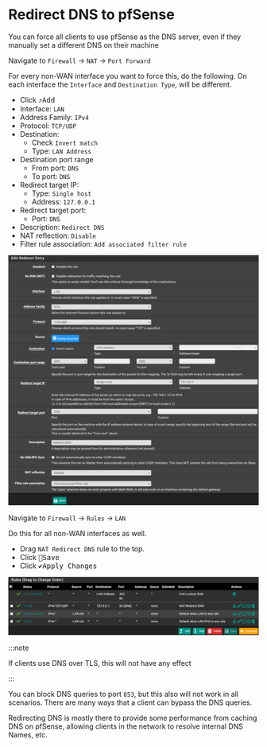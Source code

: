 # Redirect DNS to pfSense

You can force all clients to use pfSense as the DNS server,
even if they manually set a different DNS on their machine

Navigate to `Firewall` -> `NAT` -> `Port Forward`

For every non-WAN interface you want to force this, do the following.
On each interface the `Interface` and `Destination Type`, will be different.

- Click <kbd>⤴️Add</kbd>
- Interface: `LAN`
- Address Family: `IPv4`
- Protocol: `TCP/UDP`
- Destination:
  - Check `Invert match`
  - Type: `LAN Address`
- Destination port range
  - From port: `DNS`
  - To port: `DNS`
- Redirect target IP:
  - Type: `Single host`
  - Address: `127.0.0.1`
- Redirect target port:
  - Port: `DNS`
- Description: `Redirect DNS`
- NAT reflection: `Disable`
- Filter rule association: `Add associated filter rule`

![redirect-dns](img/redirect-dns.png)

Navigate to `Firewall` -> `Rules` -> `LAN`

Do this for all non-WAN interfaces as well.

- Drag `NAT Redirect DNS` rule to the top.
- Click <kbd>💾Save</kbd>
- Click <kbd>✔️Apply Changes</kbd>

![redirect-dns-rules](img/redirect-dns-rules.png)

:::note

If clients use DNS over TLS, this will not have any effect

:::

You can block DNS queries to port `853`, but this also will not work in all scenarios.
There are many ways that a client can bypass the DNS queries.

Redirecting DNS is mostly there to provide some performance from caching DNS on pfSense,
allowing clients in the network to resolve internal DNS Names, etc.
